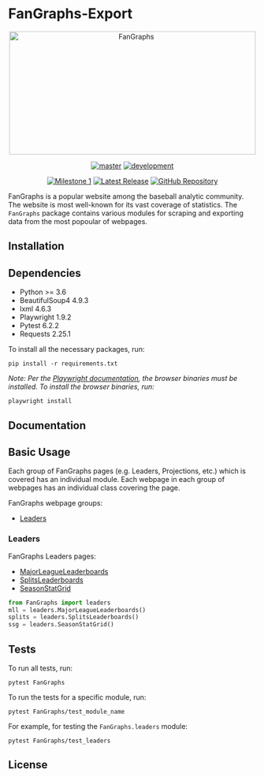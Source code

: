 # FanGraphs-Export

<p align="center">
    <a href="https://fangraphs.com/">
        <img src="https://user-images.githubusercontent.com/72679601/112188979-c335d980-8bc0-11eb-8ab9-992663e9e0e6.png" alt="FanGraphs" width="500" height="250"/></a>
</p>

<p align="center">
    <a href="https://github.com/JLpython-py/FanGraphs-Export/tree/master">
        <img src="https://img.shields.io/github/last-commit/JLpython-py/FanGraphs-export/master" alt="master"/></a>
    <a href="https://github.com/JLpython-py/FanGraphs-Export/tree/development">
        <img src="https://img.shields.io/github/last-commit/JLpython-py/FanGraphs-Export/development" alt="development"/></a>
</p>

<p align="center">
    <a href="https://github.com/JLpython-py/FanGraphs-Export/milestones/1">
        <img src="https://img.shields.io/github/milestones/progress/JLpython-py/FanGraphs-Export/1" alt="Milestone 1"/></a>
    <a href="https://github.com/JLpython-py/FanGraphs-Export/releases">
        <img src="https://img.shields.io/github/v/tag/JLpython-py/FanGraphs-Export" alt="Latest Release"/></a>
    <a href="https://github.com/JLpython-py/FanGraphs-Export">
        <img src="https://img.shields.io/github/license/JLpython-py/FanGraphs-Export" alt="GitHub Repository"/></a>
</p>

FanGraphs is a popular website among the baseball analytic community.
The website is most well-known for its vast coverage of statistics.
The `FanGraphs` package contains various modules for scraping and exporting data from the most popoular of webpages.

## Installation

## Dependencies

- Python >= 3.6
- BeautifulSoup4 4.9.3
- lxml 4.6.3  
- Playwright 1.9.2
- Pytest 6.2.2  
- Requests 2.25.1

To install all the necessary packages, run:

```commandline
pip install -r requirements.txt
```

*Note: Per the [Playwright documentation](https://playwright.dev/python/docs/intro/), the browser binaries must be installed.
To install the browser binaries, run:*

```comandline
playwright install
```

## Documentation

## Basic Usage

Each group of FanGraphs pages (e.g. Leaders, Projections, etc.) which is covered has an individual module.
Each webpage in each group of webpages has an individual class covering the page.

FanGraphs webpage groups:

- [Leaders](#Leaders)

### Leaders

FanGraphs Leaders pages:

- [MajorLeagueLeaderboards](https://fangraphs.com/leaders.aspx)
- [SplitsLeaderboards](https://fangraphs.com/leaders/splits-leaderboards)
- [SeasonStatGrid](https://fangraphs.com/leaders/season-stat-grid)

```python
from FanGraphs import leaders
mll = leaders.MajorLeagueLeaderboards()
splits = leaders.SplitsLeaderboards()
ssg = leaders.SeasonStatGrid()
```

## Tests

To run all tests, run:

```commandline
pytest FanGraphs
```

To run the tests for a specific module, run:

```commandline
pytest FanGraphs/test_module_name
```

For example, for testing the `FanGraphs.leaders` module:

```commandline
pytest FanGraphs/test_leaders
```

## License

